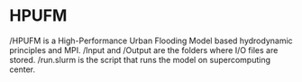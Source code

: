 # HPUFM
/HPUFM is a High-Performance Urban Flooding Model based hydrodynamic principles and MPI.
/Input and /Output are the folders where I/O files are stored.
/run.slurm is the script that runs the model on supercomputing center.
